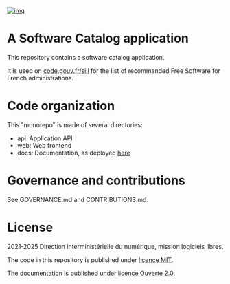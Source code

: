 [![img](https://img.shields.io/badge/code.gouv.fr-contributif-blue.svg)](https://code.gouv.fr/documentation/#quels-degres-douverture-pour-les-codes-sources)

# A Software Catalog application

This repository contains a software catalog application.

It is used on [code.gouv.fr/sill](https://code.gouv.fr/sill/) for the
list of recommanded Free Software for French administrations.

# Code organization

This "monorepo" is made of several directories:

- api: Application API
- web: Web frontend
- docs: Documentation, as deployed [here](https://codegouvfr.github.io/sill/)

# Governance and contributions

See GOVERNANCE.md and CONTRIBUTIONS.md.

# License

2021-2025 Direction interministérielle du numérique, mission logiciels libres.

The code in this repository is published under [licence MIT](LICENSES/MIT.txt).

The documentation is published under [licence Ouverte 2.0](LICENSES/Etalab-2.0.md).
